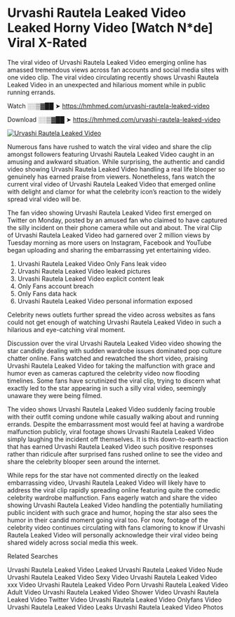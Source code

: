 ﻿# Urvashi Rautela Leaked Video Leaked Horny Video [Watch N*de] Viral X-Rated

The viral video of ﻿Urvashi Rautela Leaked Video emerging online has amassed tremendous views across fan accounts and social media sites with one video clip. The viral video circulating recently shows ﻿Urvashi Rautela Leaked Video in an unexpected and hilarious moment while in public running errands. 

Watch ░░▒▓██ ➤ https://hmhmed.com/urvashi-rautela-leaked-video

Download ░░▒▓██ ➤ https://hmhmed.com/urvashi-rautela-leaked-video

[![Urvashi Rautela Leaked Video](https://i.imgur.com/dJHk4Zq.gif)](https://hmhmed.com/urvashi-rautela-leaked-video)

Numerous fans have rushed to watch the viral video and share the clip amongst followers featuring ﻿Urvashi Rautela Leaked Video caught in an amusing and awkward situation. While surprising, the authentic and candid video showing ﻿Urvashi Rautela Leaked Video handling a real life blooper so genuinely has earned praise from viewers. Nonetheless, fans watch the current viral video of ﻿Urvashi Rautela Leaked Video that emerged online with delight and clamor for what the celebrity icon’s reaction to the widely spread viral video will be.

The fan video showing ﻿Urvashi Rautela Leaked Video first emerged on Twitter on Monday, posted by an amused fan who claimed to have captured the silly incident on their phone camera while out and about. The viral Clip of ﻿Urvashi Rautela Leaked Video had garnered over 2 million views by Tuesday morning as more users on Instagram, Facebook and YouTube began uploading and sharing the embarrassing yet entertaining video. 

1. ﻿Urvashi Rautela Leaked Video Only Fans leak video
2. ﻿Urvashi Rautela Leaked Video leaked pictures
3. ﻿Urvashi Rautela Leaked Video explicit content leak
4. Only Fans account breach
5. Only Fans data hack
6. ﻿Urvashi Rautela Leaked Video personal information exposed

Celebrity news outlets further spread the video across websites as fans could not get enough of watching ﻿Urvashi Rautela Leaked Video in such a hilarious and eye-catching viral moment. 

Discussion over the viral ﻿Urvashi Rautela Leaked Video video showing the star candidly dealing with sudden wardrobe issues dominated pop culture chatter online. Fans watched and rewatched the short video, praising ﻿Urvashi Rautela Leaked Video for taking the malfunction with grace and humor even as cameras captured the celebrity video now flooding timelines. Some fans have scrutinized the viral clip, trying to discern what exactly led to the star appearing in such a silly viral video, seemingly unaware they were being filmed.

The video shows ﻿Urvashi Rautela Leaked Video suddenly facing trouble with their outfit coming undone while casually walking about and running errands. Despite the embarrassment most would feel at having a wardrobe malfunction publicly, viral footage shows ﻿Urvashi Rautela Leaked Video simply laughing the incident off themselves. It is this down-to-earth reaction that has earned ﻿Urvashi Rautela Leaked Video such positive responses rather than ridicule after surprised fans rushed online to see the video and share the celebrity blooper seen around the internet.  

While reps for the star have not commented directly on the leaked embarrassing video, ﻿Urvashi Rautela Leaked Video will likely have to address the viral clip rapidly spreading online featuring quite the comedic celebrity wardrobe malfunction. Fans eagerly watch and share the video showing ﻿Urvashi Rautela Leaked Video handling the potentially humiliating public incident with such grace and humor, hoping the star also sees the humor in their candid moment going viral too. For now, footage of the celebrity video continues circulating with fans clamoring to know if ﻿Urvashi Rautela Leaked Video will personally acknowledge their viral video being shared widely across social media this week.

Related Searches

﻿Urvashi Rautela Leaked Video Leaked
﻿Urvashi Rautela Leaked Video Nude
﻿Urvashi Rautela Leaked Video Sexy Video
﻿Urvashi Rautela Leaked Video xxx Video
﻿Urvashi Rautela Leaked Video Porn
﻿Urvashi Rautela Leaked Video Adult Video
﻿Urvashi Rautela Leaked Video Shower Video
﻿Urvashi Rautela Leaked Video Twitter Video
﻿Urvashi Rautela Leaked Video Onlyfans Video
﻿Urvashi Rautela Leaked Video Leaks
﻿Urvashi Rautela Leaked Video Photos